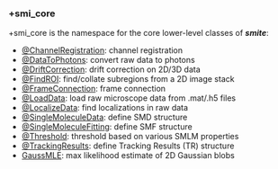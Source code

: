### +smi_core

+smi_core is the namespace for the core lower-level classes of ***smite***:
- [@ChannelRegistration](@ChannelRegistration/README.md):
  channel registration
- [@DataToPhotons](@DataToPhotons/README.md):
  convert raw data to photons
- [@DriftCorrection](@DriftCorrection/README.md):
  drift correction on 2D/3D data
- [@FindROI](@FindROI/README.md):
  find/collate subregions from a 2D image stack
- [@FrameConnection](@FrameConnection/README.md):
  frame connection
- [@LoadData](@LoadData/README.md):
  load raw microscope data from .mat/.h5 files
- [@LocalizeData](@LocalizeData/README.md):
  find localizations in raw data
- [@SingleMoleculeData](@SingleMoleculeData/README.md):
  define SMD structure
- [@SingleMoleculeFitting](@SingleMoleculeFitting/README.md):
  define SMF structure
- [@Threshold](@Threshold/README.md):
  threshold based on various SMLM properties
- [@TrackingResults](@TrackingResults/README.md):
  define Tracking Results (TR) structure
- [GaussMLE](README_GaussMLE.md):
  max likelihood estimate of 2D Gaussian blobs
